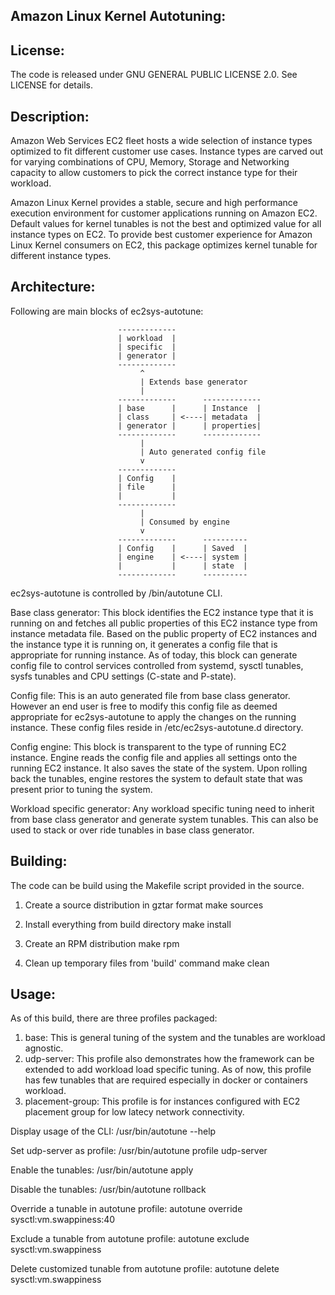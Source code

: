 Amazon Linux Kernel Autotuning:
-------------------------------

License:
--------
The code is released under GNU GENERAL PUBLIC LICENSE 2.0. See LICENSE
for details.

Description:
------------
Amazon Web Services EC2 fleet hosts a wide selection of instance types
optimized to fit different customer use cases. Instance types are carved
out for varying combinations of CPU, Memory, Storage and Networking capacity
to allow customers to pick the correct instance type for their workload.

Amazon Linux Kernel provides a stable, secure and high performance execution
environment for customer applications running on Amazon EC2. Default values
for kernel tunables is not the best and optimized value for all instance
types on EC2. To provide best customer experience for Amazon Linux Kernel
consumers on EC2, this package optimizes kernel tunable for different
instance types.

Architecture:
-------------
Following are main blocks of ec2sys-autotune:

                            -------------
                            | workload  |
                            | specific  |
                            | generator |
                            -------------
                                 ^
                                 | Extends base generator
                                 |
                            -------------      -------------
                            | base      |      | Instance  |
                            | class     | <----| metadata  |
                            | generator |      | properties|
                            -------------      -------------
                                 |
                                 | Auto generated config file
                                 v
                            -------------
                            | Config    |
                            | file      |
                            |           |
                            -------------
                                 |
                                 | Consumed by engine
                                 v
                            -------------      ----------
                            | Config    |      | Saved  |
                            | engine    | <----| system |
                            |           |      | state  |
                            -------------      ----------

ec2sys-autotune is controlled by /bin/autotune CLI.

Base class generator: This block identifies the EC2 instance type that it
is running on and fetches all public properties of this EC2 instance type
from instance metadata file. Based on the public property of EC2 instances
and the instance type it is running on, it generates a config file that is
appropriate for running instance. As of today, this block can generate
config file to control services controlled from systemd, sysctl tunables,
sysfs tunables and CPU settings (C-state and P-state).

Config file: This is an auto generated file from base class generator.
However an end user is free to modify this config file as deemed appropriate
for ec2sys-autotune to apply the changes on the running instance.
These config files reside in /etc/ec2sys-autotune.d directory.

Config engine: This block is transparent to the type of running EC2 instance.
Engine reads the config file and applies all settings onto the running
EC2 instance. It also saves the state of the system. Upon rolling back the
tunables, engine restores the system to default state that was present
prior to tuning the system.

Workload specific generator: Any workload specific tuning need to inherit
from base class generator and generate system tunables. This can also be
used to stack or over ride tunables in base class generator.

Building:
---------
The code can be build using the Makefile script provided in the source.

1) Create a source distribution in gztar format
make sources

2) Install everything from build directory
make install

3) Create an RPM distribution
make rpm

4) Clean up temporary files from 'build' command
make clean

Usage:
------
As of this build, there are three profiles packaged:
1) base: This is general tuning of the system and the tunables
       are workload agnostic.
2) udp-server: This profile also demonstrates how the framework
       can be extended to add workload load specific tuning. As of now,
       this profile has few tunables that are required especially in
       docker or containers workload.
3) placement-group: This profile is for instances configured
       with EC2 placement group for low latecy network connectivity.

Display usage of the CLI:
/usr/bin/autotune --help

Set udp-server as profile:
/usr/bin/autotune profile udp-server

Enable the tunables:
/usr/bin/autotune apply

Disable the tunables:
/usr/bin/autotune rollback

Override a tunable in autotune profile:
autotune override sysctl:vm.swappiness:40

Exclude a tunable from autotune profile:
autotune exclude sysctl:vm.swappiness

Delete customized tunable from autotune profile:
autotune delete sysctl:vm.swappiness
